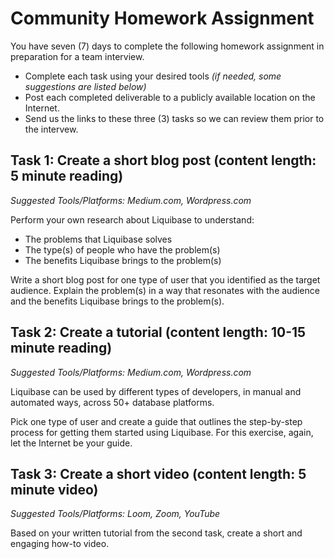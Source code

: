 # Community Homework Assignment

You have seven (7) days to complete the following homework assignment in preparation for a team interview. 
* Complete each task using your desired tools *(if needed, some suggestions are listed below)*
* Post each completed deliverable to a publicly available location on the Internet.
* Send us the links to these three (3) tasks so we can review them prior to the intervew.

## Task 1: Create a short blog post (content length: 5 minute reading)
*Suggested Tools/Platforms: Medium.com, Wordpress.com*

Perform your own research about Liquibase to understand:
* The problems that Liquibase solves
* The type(s) of people who have the problem(s)
* The benefits Liquibase brings to the problem(s)

Write a short blog post for one type of user that you identified as the target audience. 
Explain the problem(s) in a way that resonates with the audience and the benefits 
Liquibase brings to the problem(s).

## Task 2: Create a tutorial (content length: 10-15 minute reading)
*Suggested Tools/Platforms: Medium.com, Wordpress.com*

Liquibase can be used by different types of developers, in manual and automated ways, across 50+ database platforms.

Pick one type of user and create a guide that outlines the step-by-step process for getting them started using Liquibase.
For this exercise, again, let the Internet be your guide.

## Task 3: Create a short video (content length: 5 minute video)
*Suggested Tools/Platforms: Loom, Zoom, YouTube*

Based on your written tutorial from the second task, create a short and engaging how-to video.
